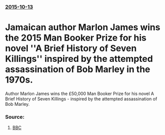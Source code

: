 ### [2015-10-13](/news/2015/10/13/index.md)

# Jamaican author Marlon James wins the 2015 Man Booker Prize for his novel ''A Brief History of Seven Killings'' inspired by the attempted assassination of Bob Marley in the 1970s. 

Author Marlon James wins the £50,000 Man Booker Prize for his novel A Brief History of Seven Killings - inspired by the attempted assassination of Bob Marley.


### Source:

1. [BBC](http://www.bbc.com/news/entertainment-arts-34511049)
